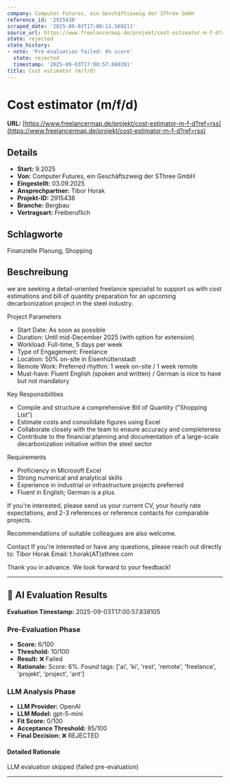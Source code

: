 ```yaml
---
company: Computer Futures, ein Geschäftszweig der SThree GmbH
reference_id: '2915438'
scraped_date: '2025-09-03T17:00:12.569211'
source_url: https://www.freelancermap.de/projekt/cost-estimator-m-f-d?ref=rss
state: rejected
state_history:
- note: 'Pre-evaluation failed: 6% score'
  state: rejected
  timestamp: '2025-09-03T17:00:57.840201'
title: Cost estimator (m/f/d)
---
```



# Cost estimator (m/f/d)
**URL:** [https://www.freelancermap.de/projekt/cost-estimator-m-f-d?ref=rss](https://www.freelancermap.de/projekt/cost-estimator-m-f-d?ref=rss)
## Details
- **Start:** 9.2025
- **Von:** Computer Futures, ein Geschäftszweig der SThree GmbH
- **Eingestellt:** 03.09.2025
- **Ansprechpartner:** Tibor Horak
- **Projekt-ID:** 2915438
- **Branche:** Bergbau
- **Vertragsart:** Freiberuflich

## Schlagworte
Finanzielle Planung, Shopping

## Beschreibung
we are seeking a detail-oriented freelance specialist to support us with cost estimations and bill of quantity preparation for an upcoming decarbonization project in the steel industry.

Project Parameters
* Start Date: As soon as possible
* Duration: Until mid-December 2025 (with option for extension)
* Workload: Full-time, 5 days per week
* Type of Engagement: Freelance
* Location: 50% on-site in Eisenhüttenstadt
* Remote Work: Preferred rhythm: 1 week on-site / 1 week remote
* Must-have: Fluent English (spoken and written) / German is nice to have but not mandatory

Key Responsibilities
* Compile and structure a comprehensive Bill of Quantity ("Shopping List")
* Estimate costs and consolidate figures using Excel
* Collaborate closely with the team to ensure accuracy and completeness
* Contribute to the financial planning and documentation of a large-scale decarbonization initiative within the steel sector

Requirements
* Proficiency in Microsoft Excel
* Strong numerical and analytical skills
* Experience in industrial or infrastructure projects preferred
* Fluent in English; German is a plus

If you're interested, please send us your current CV, your hourly rate expectations, and 2-3 references or reference contacts for comparable projects.

Recommendations of suitable colleagues are also welcome.

Contact
If you're interested or have any questions, please reach out directly to:
Tibor Horak
Email: t.horak(AT)sthree.com

Thank you in advance. We look forward to your feedback!

---

## 🤖 AI Evaluation Results

**Evaluation Timestamp:** 2025-09-03T17:00:57.838105

### Pre-Evaluation Phase
- **Score:** 6/100
- **Threshold:** 10/100
- **Result:** ❌ Failed
- **Rationale:** Score: 6%. Found tags: ['ai', 'ki', 'rest', 'remote', 'freelance', 'projekt', 'project', 'ant']

### LLM Analysis Phase
- **LLM Provider:** OpenAI
- **LLM Model:** gpt-5-mini
- **Fit Score:** 0/100
- **Acceptance Threshold:** 85/100
- **Final Decision:** ❌ REJECTED

#### Detailed Rationale
LLM evaluation skipped (failed pre-evaluation)

---
